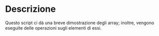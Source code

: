 # Descrizione
Questo script ci dà una breve dimostrazione degli array; inoltre, vengono eseguite delle operazioni sugli elementi di essi.
